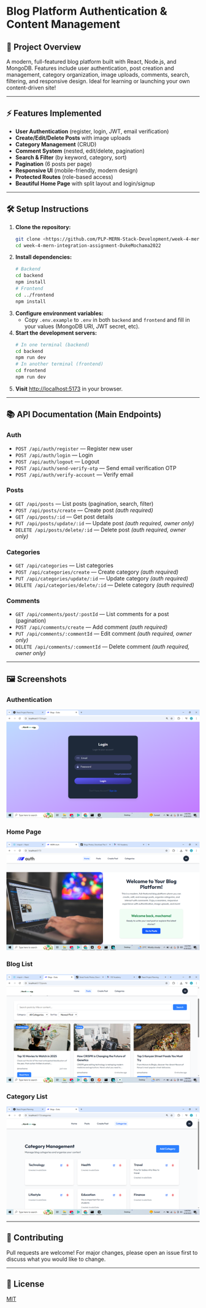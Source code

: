 # Blog Platform Authentication & Content Management

## 🚀 Project Overview

A modern, full-featured blog platform built with React, Node.js, and MongoDB. Features include user authentication, post creation and management, category organization, image uploads, comments, search, filtering, and responsive design. Ideal for learning or launching your own content-driven site!

---

## ⚡️ Features Implemented

- **User Authentication** (register, login, JWT, email verification)
- **Create/Edit/Delete Posts** with image uploads
- **Category Management** (CRUD)
- **Comment System** (nested, edit/delete, pagination)
- **Search & Filter** (by keyword, category, sort)
- **Pagination** (6 posts per page)
- **Responsive UI** (mobile-friendly, modern design)
- **Protected Routes** (role-based access)
- **Beautiful Home Page** with split layout and login/signup

---

## 🛠️ Setup Instructions

1. **Clone the repository:**
   ```bash
   git clone <https://github.com/PLP-MERN-Stack-Development/week-4-mern-integration-assignment-DukeMochama2022.git>
   cd week-4-mern-integration-assignment-DukeMochama2022
   ```
2. **Install dependencies:**
   ```bash
   # Backend
   cd backend
   npm install
   # Frontend
   cd ../frontend
   npm install
   ```
3. **Configure environment variables:**
   - Copy `.env.example` to `.env` in both `backend` and `frontend` and fill in your values (MongoDB URI, JWT secret, etc).
4. **Start the development servers:**
   ```bash
   # In one terminal (backend)
   cd backend
   npm run dev
   # In another terminal (frontend)
   cd frontend
   npm run dev
   ```
5. **Visit** [http://localhost:5173](http://localhost:5173) in your browser.

---

## 📚 API Documentation (Main Endpoints)

### **Auth**

- `POST /api/auth/register` — Register new user
- `POST /api/auth/login` — Login
- `POST /api/auth/logout` — Logout
- `POST /api/auth/send-verify-otp` — Send email verification OTP
- `POST /api/auth/verify-account` — Verify email

### **Posts**

- `GET /api/posts` — List posts (pagination, search, filter)
- `POST /api/posts/create` — Create post _(auth required)_
- `GET /api/posts/:id` — Get post details
- `PUT /api/posts/update/:id` — Update post _(auth required, owner only)_
- `DELETE /api/posts/delete/:id` — Delete post _(auth required, owner only)_

### **Categories**

- `GET /api/categories` — List categories
- `POST /api/categories/create` — Create category _(auth required)_
- `PUT /api/categories/update/:id` — Update category _(auth required)_
- `DELETE /api/categories/delete/:id` — Delete category _(auth required)_

### **Comments**

- `GET /api/comments/post/:postId` — List comments for a post (pagination)
- `POST /api/comments/create` — Add comment _(auth required)_
- `PUT /api/comments/:commentId` — Edit comment _(auth required, owner only)_
- `DELETE /api/comments/:commentId` — Delete comment _(auth required, owner only)_

---

## 🖼️ Screenshots

### Authentication

![Authentication](frontend/src/assets/auth.png)

### Home Page

![Home Page](frontend/src/assets/Home.png)

### Blog List

![Blog List](frontend/src/assets/Blogs.png)


### Category List
![Blog List](frontend/src/assets/category.png)




---

## 🤝 Contributing

Pull requests are welcome! For major changes, please open an issue first to discuss what you would like to change.

---

## 📄 License

[MIT](LICENSE)
